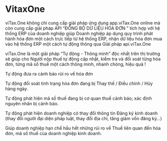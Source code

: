 # VitaxOne
viTax.One  không chỉ cung cấp giải pháp ứng dụng app.viTax.One online mà còn cung cấp giải pháp API “ĐỒNG BỘ DỮ LIỆU HÓA ĐƠN ” tích hợp với hệ thống ERP của doanh nghiệp giúp Doanh nghiệp áp dụng quy trình phát hành hóa đơn một cách trực tiếp từ hệ thống ERP, nhận dữ liệu hóa đơn mua vào hệ thống ERP một cách tự động thông qua Giải pháp api.viTax.One

viTax.One là một giải pháp “Tự động - Thông minh” độc nhất trên thị trường sẽ giúp cho Người nộp thuế tự động cập nhật, kiểm tra và đối soát từng hóa đơn, từng mã số thuế một cách thông minh, nhanh chóng, hiệu quả !

Tự động đưa ra cảnh báo rủi ro về hóa​ đơn

Tự động đối soát tình trạng hóa đơn đang bị Thay thế / Điều chỉnh / Hủy hàng ngày.

Tự động phát hiện mã số thuế đang bị cơ quan thuế cảnh báo; xác định nguyên nhân bị cảnh báo.

Tự động phát hiện doanh nghiệp có thay đổi thông tin Đăng ký kinh doanh (thay đổi người đại diện pháp luật, thay đổi địa chỉ, tăng giảm vốn đăng ký…)

Giúp doanh nghiệp hạn chế hầu hết những rủi ro về Thuế liên quan đến hóa đơn, mã số thuế của doanh nghiệp kinh doanh.

